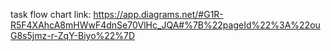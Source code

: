 task flow chart link:
https://app.diagrams.net/#G1R-R5F4XAhcA8mHWwF4dnSe70VlHc_JQA#%7B%22pageId%22%3A%22ouG8s5jmz-r-ZqY-Biyo%22%7D
